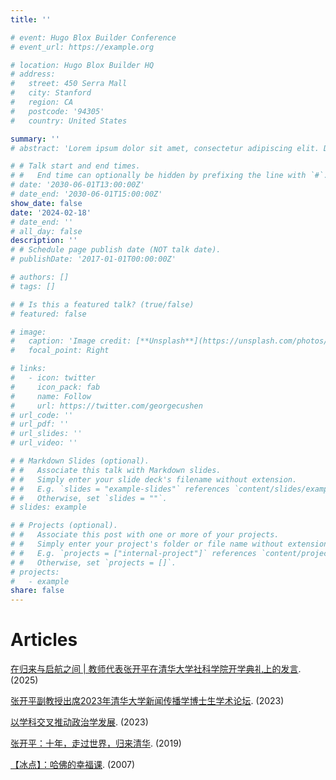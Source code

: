 ```yaml
---
title: ''

# event: Hugo Blox Builder Conference
# event_url: https://example.org

# location: Hugo Blox Builder HQ
# address:
#   street: 450 Serra Mall
#   city: Stanford
#   region: CA
#   postcode: '94305'
#   country: United States

summary: ''
# abstract: 'Lorem ipsum dolor sit amet, consectetur adipiscing elit. Duis posuere tellusac convallis placerat. Proin tincidunt magna sed ex sollicitudin condimentum. Sed ac faucibus dolor, scelerisque sollicitudin nisi. Cras purus urna, suscipit quis sapien eu, pulvinar tempor diam.'

# # Talk start and end times.
# #   End time can optionally be hidden by prefixing the line with `#`.
# date: '2030-06-01T13:00:00Z'
# date_end: '2030-06-01T15:00:00Z'
show_date: false
date: '2024-02-18'
# date_end: ''
# all_day: false
description: ''
# # Schedule page publish date (NOT talk date).
# publishDate: '2017-01-01T00:00:00Z'

# authors: []
# tags: []

# # Is this a featured talk? (true/false)
# featured: false

# image:
#   caption: 'Image credit: [**Unsplash**](https://unsplash.com/photos/bzdhc5b3Bxs)'
#   focal_point: Right

# links:
#   - icon: twitter
#     icon_pack: fab
#     name: Follow
#     url: https://twitter.com/georgecushen
# url_code: ''
# url_pdf: ''
# url_slides: ''
# url_video: ''

# # Markdown Slides (optional).
# #   Associate this talk with Markdown slides.
# #   Simply enter your slide deck's filename without extension.
# #   E.g. `slides = "example-slides"` references `content/slides/example-slides.md`.
# #   Otherwise, set `slides = ""`.
# slides: example

# # Projects (optional).
# #   Associate this post with one or more of your projects.
# #   Simply enter your project's folder or file name without extension.
# #   E.g. `projects = ["internal-project"]` references `content/project/deep-learning/index.md`.
# #   Otherwise, set `projects = []`.
# projects:
#   - example
share: false
---
```

<!-- <style>
/* 修改 body 的文字颜色为 #666666 (深灰) */
body {
    color: #666666 !important;
}
</style> -->

<!-- # <span style="color:black;">**Talks**</span> -->

# Articles
[在归来与启航之间 | 教师代表张开平在清华大学社科学院开学典礼上的发言](https://mp.weixin.qq.com/s?__biz=MzAxMTQ3Nzc1Mg==&mid=2649483134&idx=2&sn=6f00657183897ae61d3435dc25ef682d&chksm=82b60f5e8f751e3a811d08ec1943edae2138d15b0b4e772f81373d0481a052594193d7299e54&scene=27). (2025)

[张开平副教授出席2023年清华大学新闻传播学博士生学术论坛](https://www.dps.tsinghua.edu.cn/info/1197/2896.htm). (2023)

[以学科交叉推动政治学发展](https://www.gmw.cn/xueshu/2023-09/01/content_36804474.htm). (2023)

[张开平：十年，走过世界，归来清华](https://www.tsinghua.org.cn/info/1954/21435.htm). (2019)

[【冰点】：哈佛的幸福课](https://zqb.cyol.com/content/2007-09/12/content_1890676.htm). (2007)